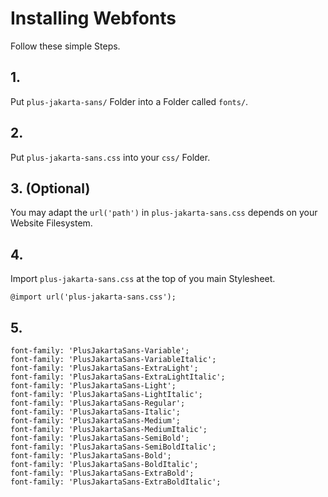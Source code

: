 # Installing Webfonts

Follow these simple Steps.

## 1.

Put `plus-jakarta-sans/` Folder into a Folder called `fonts/`.

## 2.

Put `plus-jakarta-sans.css` into your `css/` Folder.

## 3. (Optional)

You may adapt the `url('path')` in `plus-jakarta-sans.css` depends on your Website Filesystem.

## 4.

Import `plus-jakarta-sans.css` at the top of you main Stylesheet.

```
@import url('plus-jakarta-sans.css');
```

## 5.

```
font-family: 'PlusJakartaSans-Variable';
font-family: 'PlusJakartaSans-VariableItalic';
font-family: 'PlusJakartaSans-ExtraLight';
font-family: 'PlusJakartaSans-ExtraLightItalic';
font-family: 'PlusJakartaSans-Light';
font-family: 'PlusJakartaSans-LightItalic';
font-family: 'PlusJakartaSans-Regular';
font-family: 'PlusJakartaSans-Italic';
font-family: 'PlusJakartaSans-Medium';
font-family: 'PlusJakartaSans-MediumItalic';
font-family: 'PlusJakartaSans-SemiBold';
font-family: 'PlusJakartaSans-SemiBoldItalic';
font-family: 'PlusJakartaSans-Bold';
font-family: 'PlusJakartaSans-BoldItalic';
font-family: 'PlusJakartaSans-ExtraBold';
font-family: 'PlusJakartaSans-ExtraBoldItalic';
```
